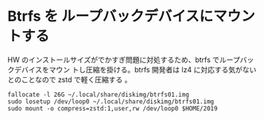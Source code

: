 # Btrfs を ループバックデバイスにマウントする

HW のインストールサイズがでかすぎ問題に対処するため、btrfs でループバックデバイスをマウン
トし圧縮を掛ける。btrfs 開発者は lz4 に対応する気がないとのことなので zstd で軽く圧縮する
。

```
fallocate -l 26G ~/.local/share/diskimg/btrfs01.img
sudo losetup /dev/loop0 ~/.local/share/diskimg/btrfs01.img
sudo mount -o compress=zstd:1,user,rw /dev/loop0 $HOME/2019 
```
